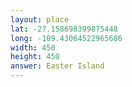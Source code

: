 ```yaml
---
layout: place
lat: -27.158698399875448
long: -109.43064522965686
width: 450
height: 450
answer: Easter Island
---
```

